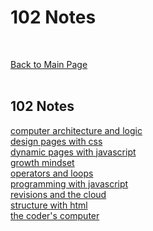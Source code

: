 # 102 Notes
<br>

[Back to Main Page](./../README.md)<br><br>

## 102 Notes
[computer architecture and logic](computerarchitectureandlogic.md)<br>
[design pages with css](designwebpageswithcss.md)<br>
[dynamic pages with javascript](dynamicwebpageswithjavascript.md)<br>
[growth mindset](growthmindset.md)<br>
[operators and loops](operatorsAndLoops.md)<br>
[programming with javascript](programmingwithjavascript.md)<br>
[revisions and the cloud](revisionsandthecloud.md)<br>
[structure with html](structurewebpageswithhtml.md)<br>
[the coder's computer](thecoderscomputer.md)<br>
